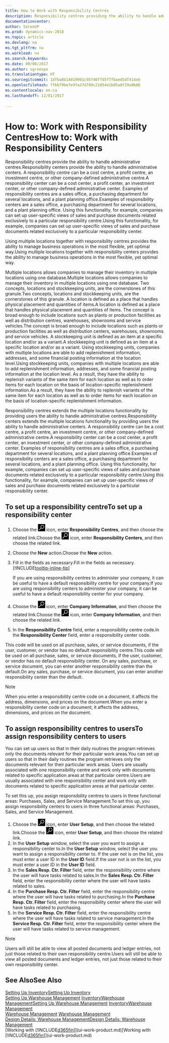 ```yaml
---
title: How to Work with Responsibility Centres
description: Responsibility centres providing the ability to handle administrative centres. A responsibility centre can be a cost centre, a profit centre, an investment centre, or other company-defined administrative centre.
documentationcenter: 
author: SorenGP
ms.prod: dynamics-nav-2018
ms.topic: article
ms.devlang: na
ms.tgt_pltfrm: na
ms.workload: na
ms.search.keywords: 
ms.date: 09/08/2017
ms.author: sgroespe
ms.translationtype: HT
ms.sourcegitcommit: 1dfba8b14019991c95f40ffd5f7fbaed5df414eb
ms.openlocfilehash: ffbb79befe9fa37d789c21854e1b05a8f29a8b86
ms.contentlocale: en-ca
ms.lasthandoff: 12/01/2017

---
```

# <a name="how-to-work-with-responsibility-centers"></a><span data-ttu-id="f8950-104">How to: Work with Responsibility Centres</span><span class="sxs-lookup"><span data-stu-id="f8950-104">How to: Work with Responsibility Centers</span></span>
<span data-ttu-id="f8950-105">Responsibility centres provide the ability to handle administrative centres.</span><span class="sxs-lookup"><span data-stu-id="f8950-105">Responsibility centers provide the ability to handle administrative centers.</span></span> <span data-ttu-id="f8950-106">A responsibility centre can be a cost centre, a profit centre, an investment centre, or other company-defined administrative centre.</span><span class="sxs-lookup"><span data-stu-id="f8950-106">A responsibility center can be a cost center, a profit center, an investment center, or other company-defined administrative center.</span></span> <span data-ttu-id="f8950-107">Examples of responsibility centres are a sales office, a purchasing department for several locations, and a plant planning office.</span><span class="sxs-lookup"><span data-stu-id="f8950-107">Examples of responsibility centers are a sales office, a purchasing department for several locations, and a plant planning office.</span></span> <span data-ttu-id="f8950-108">Using this functionality, for example, companies can set up user-specific views of sales and purchase documents related exclusively to a particular responsibility centre.</span><span class="sxs-lookup"><span data-stu-id="f8950-108">Using this functionality, for example, companies can set up user-specific views of sales and purchase documents related exclusively to a particular responsibility center.</span></span>  

<span data-ttu-id="f8950-109">Using multiple locations together with responsibility centres provides the ability to manage business operations in the most flexible, yet optimal way.</span><span class="sxs-lookup"><span data-stu-id="f8950-109">Using multiple locations together with responsibility centers provides the ability to manage business operations in the most flexible, yet optimal way.</span></span>

<span data-ttu-id="f8950-110">Multiple locations allows companies to manage their inventory in multiple locations using one database.</span><span class="sxs-lookup"><span data-stu-id="f8950-110">Multiple locations allows companies to manage their inventory in multiple locations using one database.</span></span> <span data-ttu-id="f8950-111">Two concepts, locations and stockkeeping units, are the cornerstones of this granule.</span><span class="sxs-lookup"><span data-stu-id="f8950-111">Two concepts, locations and stockkeeping units, are the cornerstones of this granule.</span></span> <span data-ttu-id="f8950-112">A location is defined as a place that handles physical placement and quantities of items.</span><span class="sxs-lookup"><span data-stu-id="f8950-112">A location is defined as a place that handles physical placement and quantities of items.</span></span> <span data-ttu-id="f8950-113">The concept is broad enough to include locations such as plants or production facilities as well as distribution centres, warehouses, showrooms and service vehicles.</span><span class="sxs-lookup"><span data-stu-id="f8950-113">The concept is broad enough to include locations such as plants or production facilities as well as distribution centers, warehouses, showrooms and service vehicles.</span></span> <span data-ttu-id="f8950-114">A stockkeeping unit is defined as an item at a specific location and/or as a variant.</span><span class="sxs-lookup"><span data-stu-id="f8950-114">A stockkeeping unit is defined as an item at a specific location and/or as a variant.</span></span> <span data-ttu-id="f8950-115">Using stockkeeping units, companies with multiple locations are able to add replenishment information, addresses, and some financial posting information at the location level.</span><span class="sxs-lookup"><span data-stu-id="f8950-115">Using stockkeeping units, companies with multiple locations are able to add replenishment information, addresses, and some financial posting information at the location level.</span></span> <span data-ttu-id="f8950-116">As a result, they have the ability to replenish variants of the same item for each location as well as to order items for each location on the basis of location-specific replenishment information.</span><span class="sxs-lookup"><span data-stu-id="f8950-116">As a result, they have the ability to replenish variants of the same item for each location as well as to order items for each location on the basis of location-specific replenishment information.</span></span>  

<span data-ttu-id="f8950-117">Responsibility centres extends the multiple locations functionality by providing users the ability to handle administrative centres.</span><span class="sxs-lookup"><span data-stu-id="f8950-117">Responsibility centers extends the multiple locations functionality by providing users the ability to handle administrative centers.</span></span> <span data-ttu-id="f8950-118">A responsibility centre can be a cost centre, a profit centre, an investment centre, or other company-defined administrative centre.</span><span class="sxs-lookup"><span data-stu-id="f8950-118">A responsibility center can be a cost center, a profit center, an investment center, or other company-defined administrative center.</span></span> <span data-ttu-id="f8950-119">Examples of responsibility centres are a sales office, a purchasing department for several locations, and a plant planning office.</span><span class="sxs-lookup"><span data-stu-id="f8950-119">Examples of responsibility centers are a sales office, a purchasing department for several locations, and a plant planning office.</span></span> <span data-ttu-id="f8950-120">Using this functionality, for example, companies can set up user-specific views of sales and purchase documents related exclusively to a particular responsibility centre.</span><span class="sxs-lookup"><span data-stu-id="f8950-120">Using this functionality, for example, companies can set up user-specific views of sales and purchase documents related exclusively to a particular responsibility center.</span></span>

## <a name="to-set-up-a-responsibility-center"></a><span data-ttu-id="f8950-121">To set up a responsibility centre</span><span class="sxs-lookup"><span data-stu-id="f8950-121">To set up a responsibility center</span></span>  
1.  <span data-ttu-id="f8950-122">Choose the ![Search for Page or Report](media/ui-search/search_small.png "Search for Page or Report icon") icon, enter **Responsibility Centres**, and then choose the related link.</span><span class="sxs-lookup"><span data-stu-id="f8950-122">Choose the ![Search for Page or Report](media/ui-search/search_small.png "Search for Page or Report icon") icon, enter **Responsibility Centers**, and then choose the related link.</span></span>  
2.  <span data-ttu-id="f8950-123">Choose the **New** action.</span><span class="sxs-lookup"><span data-stu-id="f8950-123">Choose the **New** action.</span></span>  
3.  <span data-ttu-id="f8950-124">Fill in the fields as necessary.</span><span class="sxs-lookup"><span data-stu-id="f8950-124">Fill in the fields as necessary.</span></span> [!INCLUDE[tooltip-inline-tip](includes/tooltip-inline-tip_md.md)]  

    <span data-ttu-id="f8950-125">If you are using responsibility centres to administer your company, it can be useful to have a default responsibility centre for your company.</span><span class="sxs-lookup"><span data-stu-id="f8950-125">If you are using responsibility centers to administer your company, it can be useful to have a default responsibility center for your company.</span></span>
4. <span data-ttu-id="f8950-126">Choose the ![Search for Page or Report](media/ui-search/search_small.png "Search for Page or Report icon") icon, enter **Company Information**, and then choose the related link.</span><span class="sxs-lookup"><span data-stu-id="f8950-126">Choose the ![Search for Page or Report](media/ui-search/search_small.png "Search for Page or Report icon") icon, enter **Company Information**, and then choose the related link.</span></span>
5. <span data-ttu-id="f8950-127">In the **Responsibility Centre** field, enter a responsibility centre code.</span><span class="sxs-lookup"><span data-stu-id="f8950-127">In the **Responsibility Center** field, enter a responsibility center code.</span></span>

<span data-ttu-id="f8950-128">This code will be used on all purchase, sales, or service documents, if the user, customer, or vendor has no default responsibility centre.</span><span class="sxs-lookup"><span data-stu-id="f8950-128">This code will be used on all purchase, sales, or service documents, if the user, customer, or vendor has no default responsibility center.</span></span> <span data-ttu-id="f8950-129">On any sales, purchase, or service document, you can enter another responsibility centre than the default.</span><span class="sxs-lookup"><span data-stu-id="f8950-129">On any sales, purchase, or service document, you can enter another responsibility center than the default.</span></span>

> [!NOTE]  
>  <span data-ttu-id="f8950-130">When you enter a responsibility centre code on a document, it affects the address, dimensions, and prices on the document.</span><span class="sxs-lookup"><span data-stu-id="f8950-130">When you enter a responsibility center code on a document, it affects the address, dimensions, and prices on the document.</span></span>  

## <a name="to-assign-responsibility-centers-to-users"></a><span data-ttu-id="f8950-131">To assign responsibility centres to users</span><span class="sxs-lookup"><span data-stu-id="f8950-131">To assign responsibility centers to users</span></span>  
<span data-ttu-id="f8950-132">You can set up users so that in their daily routines the program retrieves only the documents relevant for their particular work areas.</span><span class="sxs-lookup"><span data-stu-id="f8950-132">You can set up users so that in their daily routines the program retrieves only the documents relevant for their particular work areas.</span></span> <span data-ttu-id="f8950-133">Users are usually associated with one responsibility centre and work only with documents related to specific application areas at that particular centre.</span><span class="sxs-lookup"><span data-stu-id="f8950-133">Users are usually associated with one responsibility center and work only with documents related to specific application areas at that particular center.</span></span>  

<span data-ttu-id="f8950-134">To set this up, you assign responsibility centres to users in three functional areas: Purchases, Sales, and Service Management.</span><span class="sxs-lookup"><span data-stu-id="f8950-134">To set this up, you assign responsibility centers to users in three functional areas: Purchases, Sales, and Service Management.</span></span>  

1.  <span data-ttu-id="f8950-135">Choose the ![Search for Page or Report](media/ui-search/search_small.png "Search for Page or Report icon") icon, enter **User Setup**, and then choose the related link.</span><span class="sxs-lookup"><span data-stu-id="f8950-135">Choose the ![Search for Page or Report](media/ui-search/search_small.png "Search for Page or Report icon") icon, enter **User Setup**, and then choose the related link.</span></span>  
2.  <span data-ttu-id="f8950-136">In the **User Setup** window, select the user you want to assign a responsibility center to.</span><span class="sxs-lookup"><span data-stu-id="f8950-136">In the **User Setup** window, select the user you want to assign a responsibility center to.</span></span> <span data-ttu-id="f8950-137">If the user not is on the list, you must enter a user ID in the **User ID** field.</span><span class="sxs-lookup"><span data-stu-id="f8950-137">If the user not is on the list, you must enter a user ID in the **User ID** field.</span></span>  
3.  <span data-ttu-id="f8950-138">In the **Sales Resp. Ctr. Filter** field, enter the responsibility centre where the user will have tasks related to sales.</span><span class="sxs-lookup"><span data-stu-id="f8950-138">In the **Sales Resp. Ctr. Filter** field, enter the responsibility center where the user will have tasks related to sales.</span></span>  
4.  <span data-ttu-id="f8950-139">In the **Purchase Resp. Ctr. Filter** field, enter the responsibility centre where the user will have tasks related to purchasing.</span><span class="sxs-lookup"><span data-stu-id="f8950-139">In the **Purchase Resp. Ctr. Filter** field, enter the responsibility center where the user will have tasks related to purchasing.</span></span>  
5.  <span data-ttu-id="f8950-140">In the **Service Resp. Ctr. Filter** field, enter the responsibility centre where the user will have tasks related to service management.</span><span class="sxs-lookup"><span data-stu-id="f8950-140">In the **Service Resp. Ctr. Filter** field, enter the responsibility center where the user will have tasks related to service management.</span></span>  

> [!NOTE]  
>  <span data-ttu-id="f8950-141">Users will still be able to view all posted documents and ledger entries, not just those related to their own responsibility centre.</span><span class="sxs-lookup"><span data-stu-id="f8950-141">Users will still be able to view all posted documents and ledger entries, not just those related to their own responsibility center.</span></span>

## <a name="see-also"></a><span data-ttu-id="f8950-142">See Also</span><span class="sxs-lookup"><span data-stu-id="f8950-142">See Also</span></span>  
[<span data-ttu-id="f8950-143">Setting Up Inventory</span><span class="sxs-lookup"><span data-stu-id="f8950-143">Setting Up Inventory</span></span>](inventory-setup-inventory.md)  
<span data-ttu-id="f8950-144">[Setting Up Warehouse Management](warehouse-setup-warehouse.md)
[Inventory](inventory-manage-inventory.md)[Warehouse Management](warehouse-manage-warehouse.md)</span><span class="sxs-lookup"><span data-stu-id="f8950-144">[Setting Up Warehouse Management](warehouse-setup-warehouse.md)
[Inventory](inventory-manage-inventory.md)[Warehouse Management](warehouse-manage-warehouse.md)</span></span>  
<span data-ttu-id="f8950-145">[Warehouse Management](warehouse-manage-warehouse.md)  </span><span class="sxs-lookup"><span data-stu-id="f8950-145">[Warehouse Management](warehouse-manage-warehouse.md)  </span></span>  
[<span data-ttu-id="f8950-146">Design Details: Warehouse Management</span><span class="sxs-lookup"><span data-stu-id="f8950-146">Design Details: Warehouse Management</span></span>](design-details-warehouse-management.md)  
<span data-ttu-id="f8950-147">[Working with [!INCLUDE[d365fin](includes/d365fin_md.md)]](ui-work-product.md)</span><span class="sxs-lookup"><span data-stu-id="f8950-147">[Working with [!INCLUDE[d365fin](includes/d365fin_md.md)]](ui-work-product.md)</span></span>

